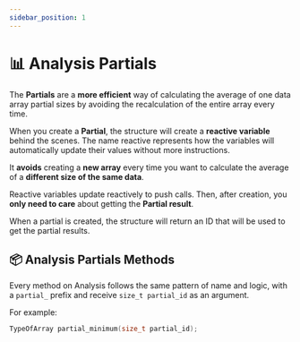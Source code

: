 ```yaml
---
sidebar_position: 1
---
```


# 📊 Analysis Partials

The **Partials** are a **more efficient** way of calculating the average of one data array partial sizes by avoiding the recalculation of the entire array every time.

When you create a **Partial**, the structure will create a **reactive variable** behind the scenes. The name reactive represents how the variables will automatically update their values without more instructions.

It **avoids** creating a **new array** every time you want to calculate the average of a **different size of the same data**.

Reactive variables update reactively to push calls. Then, after creation, you **only need to care** about getting the **Partial result**.

When a partial is created, the structure will return an ID that will be used to get the partial results.

## 📦 Analysis Partials Methods

Every method on Analysis follows the same pattern of name and logic, with a `partial_` prefix and receive `size_t partial_id` as an argument.

For example:

```cpp
TypeOfArray partial_minimum(size_t partial_id);
```
